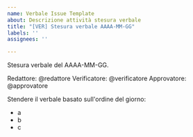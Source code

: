 ```yaml
---
name: Verbale Issue Template
about: Descrizione attività stesura verbale
title: "[VER] Stesura verbale AAAA-MM-GG"
labels: ''
assignees: ''

---
```


Stesura verbale del AAAA-MM-GG.

Redattore: @redattore
Verificatore: @verificatore
Approvatore: @approvatore

Stendere il verbale basato sull'ordine del giorno:
- a
- b
- c
